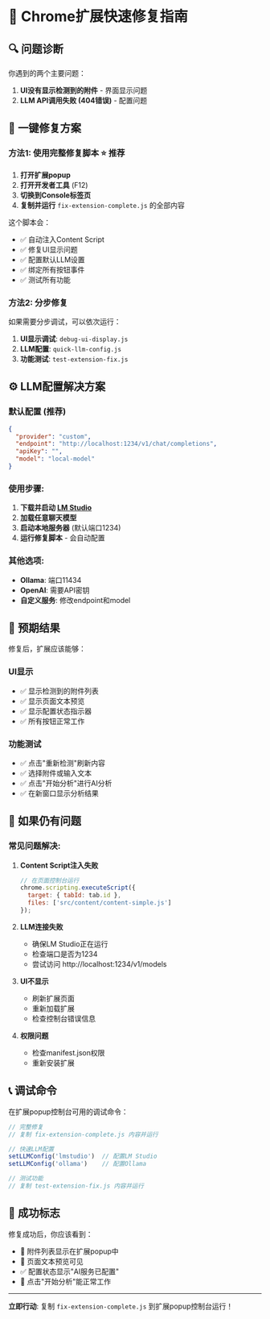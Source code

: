 # 🚀 Chrome扩展快速修复指南

## 🔍 问题诊断

你遇到的两个主要问题：
1. **UI没有显示检测到的附件** - 界面显示问题
2. **LLM API调用失败 (404错误)** - 配置问题

## 🔧 一键修复方案

### 方法1: 使用完整修复脚本 ⭐ **推荐**

1. **打开扩展popup**
2. **打开开发者工具** (F12)
3. **切换到Console标签页**
4. **复制并运行** `fix-extension-complete.js` 的全部内容

这个脚本会：
- ✅ 自动注入Content Script
- ✅ 修复UI显示问题
- ✅ 配置默认LLM设置
- ✅ 绑定所有按钮事件
- ✅ 测试所有功能

### 方法2: 分步修复

如果需要分步调试，可以依次运行：

1. **UI显示调试**: `debug-ui-display.js`
2. **LLM配置**: `quick-llm-config.js`
3. **功能测试**: `test-extension-fix.js`

## ⚙️ LLM配置解决方案

### 默认配置 (推荐)
```json
{
  "provider": "custom",
  "endpoint": "http://localhost:1234/v1/chat/completions",
  "apiKey": "",
  "model": "local-model"
}
```

### 使用步骤:
1. **下载并启动 [LM Studio](https://lmstudio.ai/)**
2. **加载任意聊天模型**
3. **启动本地服务器** (默认端口1234)
4. **运行修复脚本** - 会自动配置

### 其他选项:
- **Ollama**: 端口11434
- **OpenAI**: 需要API密钥
- **自定义服务**: 修改endpoint和model

## 🎯 预期结果

修复后，扩展应该能够：

### UI显示
- ✅ 显示检测到的附件列表
- ✅ 显示页面文本预览
- ✅ 显示配置状态指示器
- ✅ 所有按钮正常工作

### 功能测试
- ✅ 点击"重新检测"刷新内容
- ✅ 选择附件或输入文本
- ✅ 点击"开始分析"进行AI分析
- ✅ 在新窗口显示分析结果

## 🐛 如果仍有问题

### 常见问题解决:

1. **Content Script注入失败**
   ```javascript
   // 在页面控制台运行
   chrome.scripting.executeScript({
     target: { tabId: tab.id },
     files: ['src/content/content-simple.js']
   });
   ```

2. **LLM连接失败**
   - 确保LM Studio正在运行
   - 检查端口是否为1234
   - 尝试访问 http://localhost:1234/v1/models

3. **UI不显示**
   - 刷新扩展页面
   - 重新加载扩展
   - 检查控制台错误信息

4. **权限问题**
   - 检查manifest.json权限
   - 重新安装扩展

## 📞 调试命令

在扩展popup控制台可用的调试命令：

```javascript
// 完整修复
// 复制 fix-extension-complete.js 内容并运行

// 快速LLM配置
setLLMConfig('lmstudio')  // 配置LM Studio
setLLMConfig('ollama')    // 配置Ollama

// 测试功能
// 复制 test-extension-fix.js 内容并运行
```

## 🎉 成功标志

修复成功后，你应该看到：
- 📎 附件列表显示在扩展popup中
- 📄 页面文本预览可见
- ✅ 配置状态显示"AI服务已配置"
- 🚀 点击"开始分析"能正常工作

---

**立即行动**: 复制 `fix-extension-complete.js` 到扩展popup控制台运行！